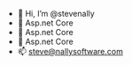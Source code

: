 - 👋 Hi, I’m @stevenally
- 👀 Asp.net Core
- 🌱 Asp.net Core
- 💞️ Asp.net Core
- 📫 steve@nallysoftware.com

<!---
stevenally/stevenally is a ✨ special ✨ repository because its `README.md` (this file) appears on your GitHub profile.
You can click the Preview link to take a look at your changes.
--->
